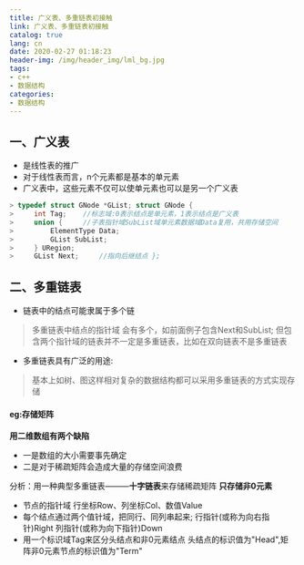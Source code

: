 ```yaml
---
title: 广义表、多重链表初接触
link: 广义表、多重链表初接触
catalog: true
lang: cn
date: 2020-02-27 01:18:23 
header-img: /img/header_img/lml_bg.jpg
tags:
- c++
- 数据结构
categories:
- 数据结构
---
```


## 一、广义表

 - 是线性表的推广
 - 对于线性表而言，n个元素都是基本的单元素
 - 广义表中，这些元素不仅可以使单元素也可以是另一个广义表

```cpp
> typedef struct GNode *GList; struct GNode {
>     int Tag;    //标志域:0表示结点是单元素，1表示结点是广义表
>     union {     //子表指针域SubList域单元素数据域Data复用，共用存储空间
>         ElementType Data;
>         GList SubList;
>     } URegion;
>     GList Next;     //指向后继结点 };
```

## 二、多重链表

 - 链表中的结点可能隶属于多个链

> 多重链表中结点的指针域 会有多个，如前面例子包含Next和SubList;
> 但包含两个指针域的链表并不一定是多重链表，比如在双向链表不是多重链表
 - 多重链表具有广泛的用途:
> 基本上如树、图这样相对复杂的数据结构都可以采用多重链表的方式实现存储

#### eg:存储矩阵
 **用二维数组有两个缺陷** 
 - 一是数组的大小需要事先确定   
 - 二是对于稀疏矩阵会造成大量的存储空间浪费

分析：用一种典型多重链表———**十字链表**来存储稀疏矩阵
**只存储非0元素**
 - 节点的指针域
		行坐标Row、列坐标Col、数值Value 
 - 每个结点通过两个值针域，把同行、同列串起来;
  		行指针(或称为向右指针)Right
 		列指针(或称为向下指针)Down 
 - 用一个标识域Tag来区分头结点和非0元素结点 
 		头结点的标识值为"Head",矩阵非0元素节点的标识值为"Term"

